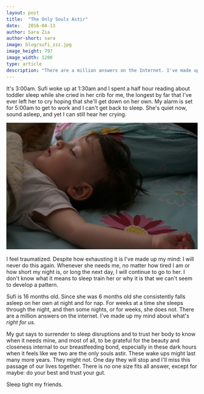 ```yaml
---
layout: post
title:  "The Only Souls Astir"
date:   2016-04-13
author: Sara Zia
author-short: sara
image: blog/sufi_zzz.jpg
image_height: 797
image_width: 1200
type: article
description: "There are a million answers on the Internet. I've made up my mind about what's right for us."
---
```


It's 3:00am. Sufi woke up at 1:30am and I spent a half hour reading about toddler sleep while she cried in her crib for me, the longest by far that I've ever left her to cry hoping that she'll get down on her own. My alarm is set for 5:00am to get to work and I can't get back to sleep. She's quiet now, sound asleep, and yet I can still hear her crying.

<img class="small-8 columns right" src="/images/blog/sufi_zzz.jpg">

I feel traumatized. Despite how exhausting it is I've made up my mind: I will never do this again. Whenever she needs me, no matter how tired I am or how short my night is, or long the next day, I will continue to go to her. I don't know what it means to sleep train her or why it is that we can't seem to develop a pattern.

Sufi is 16 months old. Since she was 6 months old she consistently falls asleep on her own at night and for nap. For weeks at a time she sleeps through the night, and then some nights, or for weeks, she does not. There are a million answers on the internet. I've made up my mind about what's *right for us.*

My gut says to surrender to sleep disruptions and to trust her body to know when it needs mine, and most of all, to be grateful for the beauty and closeness internal to our breastfeeding bond, especially in these dark hours when it feels like we two are the only souls astir. These wake ups might last many more years. They might not. One day they will stop and I'll miss this passage of our lives together. There is no one size fits all answer, except for maybe: do your best and trust your gut. 

Sleep tight my friends.
